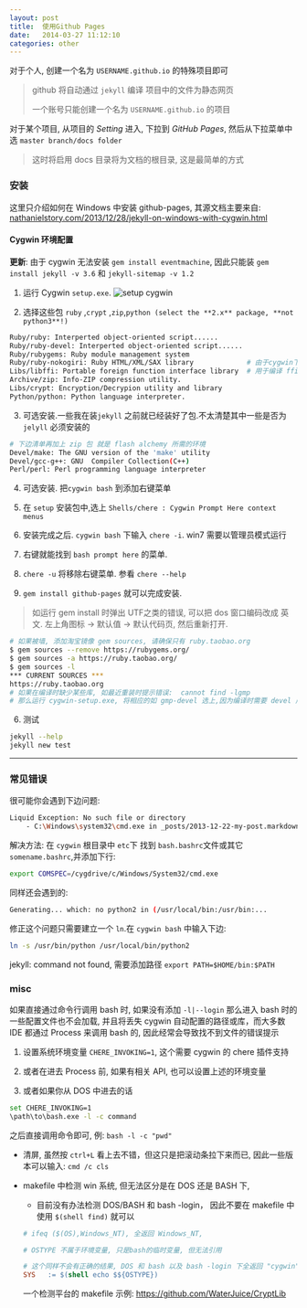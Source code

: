 ```yaml
---
layout: post
title:  使用Github Pages
date:   2014-03-27 11:12:10
categories: other
---
```


对于个人, 创建一个名为 `USERNAME.github.io` 的特殊项目即可

> github 将自动通过 `jekyll` 编译 项目中的文件为静态网页
>
> 一个账号只能创建一个名为 `USERNAME.github.io` 的项目

对于某个项目, 从项目的 *Setting* 进入, 下拉到 *GitHub Pages*, 然后从下拉菜单中选 `master branch/docs folder`

> 这时将启用 docs 目录将为文档的根目录, 这是最简单的方式

<!-- more -->

### 安装

这里只介绍如何在 Windows 中安装 github-pages, 其源文档主要来自: [nathanielstory.com/2013/12/28/jekyll-on-windows-with-cygwin.html](http://nathanielstory.com/2013/12/28/jekyll-on-windows-with-cygwin.html)

#### Cygwin 环境配置

**更新**: 由于 cygwin 无法安装 `gem install eventmachine`, 因此只能装 `gem install jekyll -v 3.6` 和 `jekyll-sitemap -v 1.2`

1. 运行 Cygwin `setup.exe`.
	![setup cygwin](/assets/img/cygwin-setup.png)

2. 选择这些包 `ruby` ,`crypt` ,`zip`,`python (select the **2.x** package, **not python3**!)`

  ```bash
  Ruby/ruby: Interperted object-oriented script......
  Ruby/ruby-devel: Interperted object-oriented script......
  Ruby/rubygems: Ruby module management system
  Ruby/ruby-nokogiri: Ruby HTML/XML/SAX library             # 由于cygwin下无法通过编译这个库 1.6.6.2
  Libs/libffi: Portable foreign function interface library  # 用于编译 ffi 接口
  Archive/zip: Info-ZIP compression utility.
  Libs/crypt: Encryption/Decrypion utility and library
  Python/python: Python language interpreter.
  ```

3. 可选安装.一些我在装`jekyll` 之前就已经装好了包.不太清楚其中一些是否为 `jelyll` 必须安装的

  ```bash
  # 下边清单再加上 zip 包 就是 flash alchemy 所需的环境
  Devel/make: The GNU version of the 'make' utility
  Devel/gcc-g++: GNU  Compiler Collection(C++)
  Perl/perl: Perl programming language interpreter
  ```

4. 可选安装. 把`cygwin bash` 到添加右键菜单

  1. 在 `setup` 安装包中,选上 `Shells/chere : Cygwin Prompt Here context menus`

  2. 安装完成之后. `cygwin bash` 下输入 `chere -i`. win7 需要以管理员模式运行

  3. 右键就能找到 `bash prompt here` 的菜单.

  4. `chere -u` 将移除右键菜单. 参看 `chere --help`

5. `gem install github-pages` 就可以完成安装.

  > 如运行 gem install 时弹出 UTF之类的错误, 可以把 dos 窗口编码改成 英文.
  > 左上角图标 -> 默认值 -> 默认代码页, 然后重新打开.

  ```bash
  # 如果被墙, 添加淘宝镜像 gem sources, 请确保只有 ruby.taobao.org
  $ gem sources --remove https://rubygems.org/
  $ gem sources -a https://ruby.taobao.org/
  $ gem sources -l
  *** CURRENT SOURCES ***
  https://ruby.taobao.org
  # 如果在编译时缺少某些库, 如最近重装时提示错误:  cannot find -lgmp
  # 那么运行 cygwin-setup.exe, 将相应的如 gmp-devel 选上,因为编译时需要 devel 后缀的库
  ```

6. 测试

  ```bash
  jekyll --help
  jekyll new test
  ```

<hr class="gh" />


### 常见错误

很可能你会遇到下边问题:


```bash
Liquid Exception: No such file or directory
	- C:\Windows\system32\cmd.exe in _posts/2013-12-22-my-post.markdown
```

解决方法: 在 `cygwin` 根目录中 `etc`下 找到 `bash.bashrc`文件或其它 `somename.bashrc`,并添加下行:

```bash
export COMSPEC=/cygdrive/c/Windows/System32/cmd.exe
```

同样还会遇到的:

```bash
Generating... which: no python2 in (/usr/local/bin:/usr/bin:...
```

修正这个问题只需要建立一个 `ln`.在 `cygwin bash` 中输入下边:

```bash
ln -s /usr/bin/python /usr/local/bin/python2
```

jekyll: command not found, 需要添加路径 `export PATH=$HOME/bin:$PATH`


[Jekyll]:http://jekyllrb.com/


### misc

如果直接通过命令行调用 bash 时, 如果没有添加 `-l|--login` 那么进入 bash 时的一些配置文件也不会加载,
并且将丢失 cygwin 自动配置的路径或库，而大多数 IDE  都通过 Process 来调用 bash 的, 因此经常会导致找不到文件的错误提示

1. 设置系统环境变量 `CHERE_INVOKING=1`, 这个需要 cygwin 的 chere 插件支持

2. 或者在进去 Process 前, 如果有相关 API, 也可以设置上述的环境变量

3. 或者如果你从 DOS 中进去的话

  ```bash
  set CHERE_INVOKING=1
  \path\to\bash.exe -l -c command
  ```

  之后直接调用命令即可, 例: `bash -l -c "pwd"`


* 清屏, 虽然按 `ctrl+L` 看上去不错，但这只是把滚动条拉下来而已, 因此一些版本可以输入: `cmd /c cls`

* makefile 中检测 win 系统, 但无法区分是在 DOS 还是 BASH 下,

  - 目前没有办法检测 DOS/BASH 和 bash -login， 因此不要在 makefile 中使用 `$(shell find)` 就可以

  ```makefile
  # ifeq ($(OS),Windows_NT), 全返回 Windows_NT,

  # OSTYPE 不属于环境变量, 只是bash的临时变量, 但无法引用

  # 这个同样不会有正确的结果, DOS 和 bash 以及 bash -login 下全返回 "cygwin"
  SYS   := $(shell echo $${OSTYPE})
  ```

  一个检测平台的 makefile 示例: <https://github.com/WaterJuice/CryptLib>

<br />
